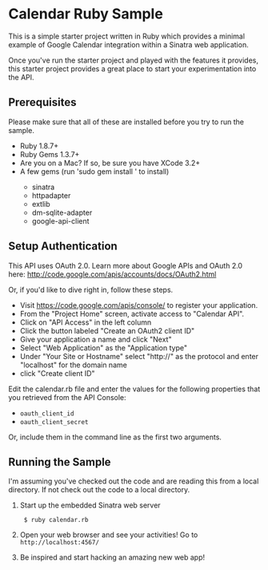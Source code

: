 # Calendar Ruby Sample
This is a simple starter project written in Ruby which provides a minimal
example of Google Calendar integration within a Sinatra web application.

Once you've run the starter project and played with the features it provides,
this starter project provides a great place to start your experimentation into
the API.

## Prerequisites
Please make sure that all of these are installed before you try to run the
sample.

- Ruby 1.8.7+
- Ruby Gems 1.3.7+
- Are you on a Mac? If so, be sure you have XCode 3.2+
- A few gems (run 'sudo gem install <gem name>' to install)
    - sinatra
    - httpadapter
    - extlib
    - dm-sqlite-adapter
    - google-api-client

## Setup Authentication

This API uses OAuth 2.0. Learn more about Google APIs and OAuth 2.0 here:
http://code.google.com/apis/accounts/docs/OAuth2.html

Or, if you'd like to dive right in, follow these steps.
 - Visit https://code.google.com/apis/console/ to register your application.
 - From the "Project Home" screen, activate access to "Calendar API".
 - Click on "API Access" in the left column
 - Click the button labeled "Create an OAuth2 client ID"
 - Give your application a name and click "Next"
 - Select "Web Application" as the "Application type"
 - Under "Your Site or Hostname" select "http://" as the protocol and enter
   "localhost" for the domain name
 - click "Create client ID"

Edit the calendar.rb file and enter the values for the following properties
that you retrieved from the API Console:

 - `oauth_client_id`
 - `oauth_client_secret`

Or, include them in the command line as the first two arguments.

## Running the Sample

I'm assuming you've checked out the code and are reading this from a local
directory. If not check out the code to a local directory.

1. Start up the embedded Sinatra web server

        $ ruby calendar.rb

2. Open your web browser and see your activities! Go to `http://localhost:4567/`

3. Be inspired and start hacking an amazing new web app!